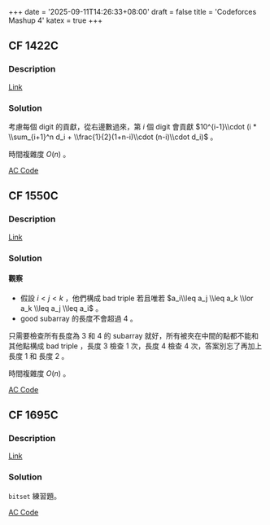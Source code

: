 +++
date = '2025-09-11T14:26:33+08:00'
draft = false
title = 'Codeforces Mashup 4'
katex = true
+++

## CF 1422C
### Description
[Link](https://codeforces.com/contest/1422/problem/C)

### Solution
考慮每個 digit 的貢獻，從右邊數過來，第 $i$ 個 digit 會貢獻 $10^{i-1}\\cdot (i * \\sum_{i+1}^n d_i + \\frac{1}{2}(1+n-i)\\cdot (n-i)\\cdot d_i)$ 。

時間複雜度 $O(n)$ 。

[AC Code](https://codeforces.com/contest/1422/submission/338028448)

## CF 1550C
### Description
[Link](https://codeforces.com/contest/1550/problem/C)

### Solution
#### 觀察
- 假設 $i<j<k$ ，他們構成 bad triple 若且唯若 $a_i\\leq a_j \\leq a_k \\lor a_k \\leq a_j \\leq a_i$ 。
- good subarray 的長度不會超過 $4$ 。

只需要檢查所有長度為 $3$ 和 $4$ 的 subarray 就好，所有被夾在中間的點都不能和其他點構成 bad triple ，長度 $3$ 檢查 $1$ 次，長度 $4$ 檢查 $4$ 次，答案別忘了再加上長度 $1$ 和 長度 $2$ 。

時間複雜度 $O(n)$ 。

[AC Code](https://codeforces.com/contest/1550/submission/338143767)

## CF 1695C
### Description
[Link](https://codeforces.com/contest/1695/problem/C)

### Solution
`bitset` 練習題。

[AC Code](https://codeforces.com/contest/1695/submission/338256083)
